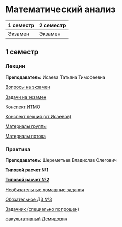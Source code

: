 # Математический анализ

|1 семестр|2 семестр|
|---|---|
|Экзамен|Экзамен|

## 1 семестр
### Лекции

**Преподаватель:** Исаева Татьяна Тимофеевна

[Вопросы на экзамен](../Files/Matan_Questions.jpg)

[Задачи на экзамен](../Files/Zadachi_ekzamen_matan_Isaeva.pdf)

[Конспект ИТМО](http://neerc.ifmo.ru/wiki/index.php?title=%D0%9C%D0%B0%D1%82%D0%B5%D0%BC%D0%B0%D1%82%D0%B8%D1%87%D0%B5%D1%81%D0%BA%D0%B8%D0%B9_%D0%B0%D0%BD%D0%B0%D0%BB%D0%B8%D0%B7_1_%D0%BA%D1%83%D1%80%D1%81)

[Конспект лекций (от Исаевой)](https://drive.google.com/open?id=1dUxgguPysaKO0CY46b8uHq6aMnqjWlQI) 

[Материалы группы](https://drive.google.com/drive/folders/1Zzo5xMt3yBGYMdKVkhtGDmFdaQVFw8-a?sort=13&direction=a)

[Материалы потока](https://drive.google.com/drive/folders/1B0THe8TTUL_o85oORFz733EgUgB1NGfD?sort=13&direction=a)


### Практика

**Преподаватель:** Шереметьев Владислав Олегович

[**Типовой расчет №1**](https://drive.google.com/open?id=1olA9Kf1almlR_zRK3hQAlGUYDU_vOeU6)

[**Типовой расчет №2**](../Files/матан_типовик_2.pdf)

[Необязательные домашние задания](https://docs.google.com/document/d/100B2GhiiPc6GhrxP9IZQlGW6mHGH8Zi5smw23AMiaHU/edit)

[Обязательное ДЗ №3](../Files/mathmatical_analysis_hw3.pdf)

[Задачник (специально попрошен)](https://drive.google.com/file/d/15Q_lJb927GEX3j2Mt1e80c-Nr7F6i-eu/view?usp=sharing)

[факультативный Демидович](http://pm-pu.ru/stuff/analiz/books/demidovich_sbornik.pdf)
